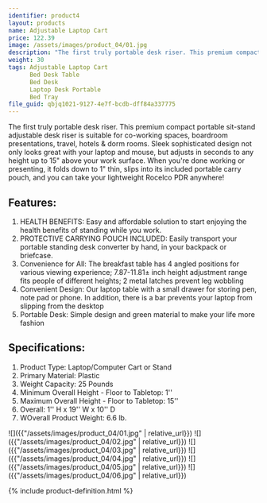 ```yaml
---
identifier: product4
layout: products
name: Adjustable Laptop Cart
price: 122.39
image: /assets/images/product_04/01.jpg
description: "The first truly portable desk riser. This premium compact portable sit-stand adjustable desk riser is suitable for co-working spaces, boardroom presentations, travel, hotels & dorm rooms."
weight: 30
tags: Adjustable Laptop Cart
      Bed Desk Table
      Bed Desk
      Laptop Desk Portable
      Bed Tray
file_guid: qbjq1021-9127-4e7f-bcdb-dff84a337775
---
```

The first truly portable desk riser. This premium compact portable sit-stand adjustable desk riser is suitable for co-working spaces, boardroom presentations, travel, hotels & dorm rooms. Sleek sophisticated design not only looks great with your laptop and mouse, but adjusts in seconds to any height up to 15" above your work surface. When you're done working or presenting, it folds down to 1" thin, slips into its included portable carry pouch, and you can take your lightweight Rocelco PDR anywhere!

## Features:
1. HEALTH BENEFITS: Easy and affordable solution to start enjoying the health benefits of standing while you work.
2. PROTECTIVE CARRYING POUCH INCLUDED: Easily transport your portable standing desk converter by hand, in your backpack or briefcase.
3. Convenience for All: The breakfast table has 4 angled positions for various viewing experience; 7.87-11.81± inch height adjustment range fits people of different heights; 2 metal latches prevent leg wobbling
4. Convenient Design: Our laptop table with a small drawer for storing pen, note pad or phone. In addition, there is a bar prevents your laptop from slipping from the desktop
5. Portable Desk: Simple design and green material to make your life more fashion



## Specifications:
1. Product Type: Laptop/Computer Cart or Stand
2. Primary Material: Plastic
3. Weight Capacity: 25 Pounds
4. Minimum Overall Height - Floor to Tabletop: 1''
5. Maximum Overall Height - Floor to Tabletop: 15''
6. Overall: 1'' H x 19'' W x 10'' D
7. WOverall Product Weight: 6.6 lb.

![]({{"/assets/images/product_04/01.jpg" | relative_url}})
![]({{"/assets/images/product_04/02.jpg" | relative_url}})
![]({{"/assets/images/product_04/03.jpg" | relative_url}})
![]({{"/assets/images/product_04/04.jpg" | relative_url}})
![]({{"/assets/images/product_04/05.jpg" | relative_url}})
![]({{"/assets/images/product_04/06.jpg" | relative_url}})

<div class="call">
        {% include product-definition.html %}
</div>
<br>
<div class="powr-reviews" id="7b48b951_1589128286"></div><script src="https://www.powr.io/powr.js?platform=embed"></script>